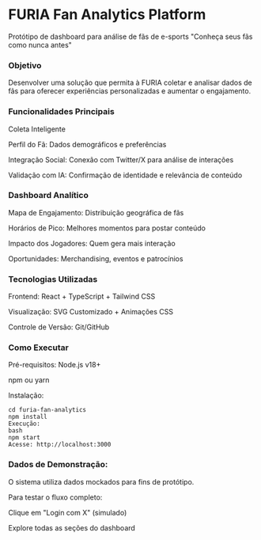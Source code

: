# FURIA Fan Analytics Platform
Protótipo de dashboard para análise de fãs de e-sports
"Conheça seus fãs como nunca antes"

### Objetivo
Desenvolver uma solução que permita à FURIA coletar e analisar dados de fãs para oferecer experiências personalizadas e aumentar o engajamento.

### Funcionalidades Principais
Coleta Inteligente

Perfil do Fã: Dados demográficos e preferências

Integração Social: Conexão com Twitter/X para análise de interações

Validação com IA: Confirmação de identidade e relevância de conteúdo

### Dashboard Analítico
Mapa de Engajamento: Distribuição geográfica de fãs

Horários de Pico: Melhores momentos para postar conteúdo

Impacto dos Jogadores: Quem gera mais interação

Oportunidades: Merchandising, eventos e patrocínios

### Tecnologias Utilizadas
Frontend: React + TypeScript + Tailwind CSS

Visualização: SVG Customizado + Animações CSS

Controle de Versão: Git/GitHub

### Como Executar
Pré-requisitos:
Node.js v18+

npm ou yarn

Instalação:
```git clone https://github.com/seu-usuario/furia-fan-analytics.git
cd furia-fan-analytics
npm install
Execução:
bash
npm start
Acesse: http://localhost:3000
```

### Dados de Demonstração:
O sistema utiliza dados mockados para fins de protótipo.

Para testar o fluxo completo:

Clique em "Login com X" (simulado)

Explore todas as seções do dashboard
